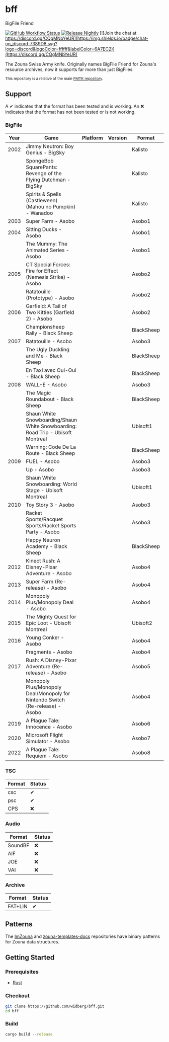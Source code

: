# bff

BigFile Friend

[![GitHub Workflow Status](https://img.shields.io/github/actions/workflow/status/widberg/bff/build.yml)](https://github.com/widberg/bff/actions)
[![Release Nightly](https://img.shields.io/badge/release-nightly-5e025f?labelColor=301934)](https://nightly.link/widberg/bff/workflows/build/master)
[![Join the chat at https://discord.gg/CQgMNbYeUR](https://img.shields.io/badge/chat-on_discord-7389D8.svg?logo=discord&logoColor=ffffff&labelColor=6A7EC2)](https://discord.gg/CQgMNbYeUR)

The Zouna Swiss Army knife. Originally names BigFile Friend for Zouna's resource archives, now it supports far more than just BigFiles.

<sup>This repository is a relative of the main [FMTK repository](https://github.com/widberg/fmtk).</sup>

## Support

A ✔ indicates that the format has been tested and is working. An ❌ indicates that the format has not been tested or is not working.

### BigFile

| Year | Game                                                                            | Platform | Version | Format     | Status |
|------|---------------------------------------------------------------------------------|----------|---------|------------|--------|
| 2002 | Jimmy Neutron: Boy Genius - BigSky                                              |          |         | Kalisto    | ✔      |
|      | SpongeBob SquarePants: Revenge of the Flying Dutchman - BigSky                  |          |         | Kalisto    | ✔      |
|      | Spirits & Spells (Castleween) (Mahou no Pumpkin) - Wanadoo                      |          |         | Kalisto    | ✔      |
| 2003 | Super Farm - Asobo                                                              |          |         | Asobo1     | ✔      |
| 2004 | Sitting Ducks - Asobo                                                           |          |         | Asobo1     | ✔      |
|      | The Mummy: The Animated Series - Asobo                                          |          |         | Asobo1     | ✔      |
| 2005 | CT Special Forces: Fire for Effect (Nemesis Strike) - Asobo                     |          |         | Asobo2     | ✔      |
|      | Ratatouille (Prototype) - Asobo                                                 |          |         | Asobo2     | ✔      |
| 2006 | Garfield: A Tail of Two Kitties (Garfield 2) - Asobo                            |          |         | Asobo2     | ✔      |
|      | Championsheep Rally - Black Sheep                                               |          |         | BlackSheep | ✔      |
| 2007 | Ratatouille - Asobo                                                             |          |         | Asobo3     | ✔      |
|      | The Ugly Duckling and Me - Black Sheep                                          |          |         | BlackSheep | ✔      |
|      | En Taxi avec Oui-Oui - Black Sheep                                              |          |         | BlackSheep | ✔      |
| 2008 | WALL-E - Asobo                                                                  |          |         | Asobo3     | ✔      |
|      | The Magic Roundabout - Black Sheep                                              |          |         | BlackSheep | ✔      |
|      | Shaun White Snowboarding/Shaun White Snowboarding: Road Trip - Ubisoft Montreal |          |         | Ubisoft1   | ✔      |
|      | Warning: Code De La Route - Black Sheep                                         |          |         | BlackSheep | ✔      |
| 2009 | FUEL - Asobo                                                                    |          |         | Asobo3     | ✔      |
|      | Up - Asobo                                                                      |          |         | Asobo3     | ✔      |
|      | Shaun White Snowboarding: World Stage - Ubisoft Montreal                        |          |         | Ubisoft1   | ✔      |
| 2010 | Toy Story 3 - Asobo                                                             |          |         | Asobo3     | ✔      |
|      | Racket Sports/Racquet Sports/Racket Sports Party - Asobo                        |          |         | Asobo3     | ✔      |
|      | Happy Neuron Academy - Black Sheep                                              |          |         | BlackSheep | ✔      |
| 2012 | Kinect Rush: A Disney-Pixar Adventure - Asobo                                   |          |         | Asobo4     | ❌      |
| 2013 | Super Farm (Re-release) - Asobo                                                 |          |         | Asobo4     | ❌      |
| 2014 | Monopoly Plus/Monopoly Deal - Asobo                                             |          |         | Asobo4     | ❌      |
| 2015 | The Mighty Quest for Epic Loot - Ubisoft Montreal                               |          |         | Ubisoft2   | ✔      |
| 2016 | Young Conker - Asobo                                                            |          |         | Asobo4     | ❌      |
|      | Fragments - Asobo                                                               |          |         | Asobo4     | ❌      |
| 2017 | Rush: A Disney-Pixar Adventure (Re-release) - Asobo                             |          |         | Asobo5     | ❌      |
|      | Monopoly Plus/Monopoly Deal/Monopoly for Nintendo Switch (Re-release) - Asobo   |          |         | Asobo4     | ❌      |
| 2019 | A Plague Tale: Innocence - Asobo                                                |          |         | Asobo6     | ❌      |
| 2020 | Microsoft Flight Simulator - Asobo                                              |          |         | Asobo7     | ❌      |
| 2022 | A Plague Tale: Requiem - Asobo                                                  |          |         | Asobo8     | ❌      |

### TSC

| Format | Status |
|--------|--------|
| csc    | ✔      |
| psc    | ✔      |
| CPS    | ❌      |

### Audio

| Format  | Status |
|---------|--------|
| SoundBF | ❌      |
| AIF     | ❌      |
| JOE     | ❌      |
| VAI     | ❌      |

### Archive

| Format  | Status |
|---------|--------|
| FAT+LIN | ✔      |

## Patterns

The [ImZouna](https://github.com/widberg/ImZouna) and [zouna-templates-docs](https://github.com/SabeMP/zouna-templates-docs) repositories have binary patterns for Zouna data structures.

## Getting Started

### Prerequisites

* [Rust](https://www.rust-lang.org/)

### Checkout

```sh
git clone https://github.com/widberg/bff.git
cd bff
```

### Build

```sh
cargo build --release
```
